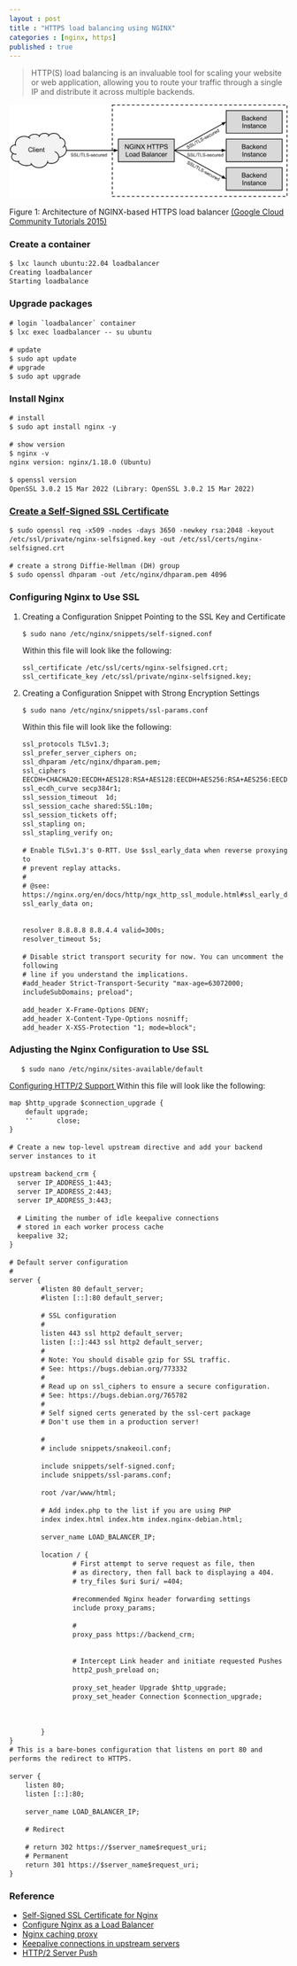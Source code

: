 ```yaml
---
layout : post
title : "HTTPS load balancing using NGINX"
categories : [nginx, https]
published : true
---
```

> HTTP(S) load balancing is an invaluable tool for scaling your website or web application, allowing you to route your traffic through a single IP and distribute it across multiple backends.


![load balancer architecture](/assets/img/blog/nginx-load-balancer-overview.svg)

Figure 1: Architecture of NGINX-based HTTPS load balancer [(Google Cloud Community Tutorials 2015)](https://cloud.google.com/community/tutorials/https-load-balancing-nginx) 

### Create a container

```shell
$ lxc launch ubuntu:22.04 loadbalancer
Creating loadbalancer
Starting loadbalance
```

### Upgrade packages

```shell
# login `loadbalancer` container
$ lxc exec loadbalancer -- su ubuntu

# update
$ sudo apt update 
# upgrade
$ sudo apt upgrade
```
### Install Nginx

```shell
# install
$ sudo apt install nginx -y

# show version
$ nginx -v
nginx version: nginx/1.18.0 (Ubuntu)

$ openssl version
OpenSSL 3.0.2 15 Mar 2022 (Library: OpenSSL 3.0.2 15 Mar 2022)
```

###  [Create a Self-Signed SSL Certificate](https://www.digitalocean.com/community/tutorials/how-to-create-a-self-signed-ssl-certificate-for-nginx-in-ubuntu-22-04)
```shell
$ sudo openssl req -x509 -nodes -days 3650 -newkey rsa:2048 -keyout /etc/ssl/private/nginx-selfsigned.key -out /etc/ssl/certs/nginx-selfsigned.crt

# create a strong Diffie-Hellman (DH) group
$ sudo openssl dhparam -out /etc/nginx/dhparam.pem 4096
```

### Configuring Nginx to Use SSL
1. Creating a Configuration Snippet Pointing to the SSL Key and Certificate
   ```shell
   $ sudo nano /etc/nginx/snippets/self-signed.conf
   ```
   Within this file will look like the following:
   ```
   ssl_certificate /etc/ssl/certs/nginx-selfsigned.crt;
   ssl_certificate_key /etc/ssl/private/nginx-selfsigned.key;
   ```

2. Creating a Configuration Snippet with Strong Encryption Settings

   ```shell
   $ sudo nano /etc/nginx/snippets/ssl-params.conf
   ```
   Within this file will look like the following:

   ```
   ssl_protocols TLSv1.3;
   ssl_prefer_server_ciphers on;
   ssl_dhparam /etc/nginx/dhparam.pem; 
   ssl_ciphers EECDH+CHACHA20:EECDH+AES128:RSA+AES128:EECDH+AES256:RSA+AES256:EECDH+3DES:RSA+3DES:!MD5;
   ssl_ecdh_curve secp384r1;
   ssl_session_timeout  1d;
   ssl_session_cache shared:SSL:10m;
   ssl_session_tickets off;
   ssl_stapling on;
   ssl_stapling_verify on;

   # Enable TLSv1.3's 0-RTT. Use $ssl_early_data when reverse proxying to
   # prevent replay attacks.
   #
   # @see: https://nginx.org/en/docs/http/ngx_http_ssl_module.html#ssl_early_data
   ssl_early_data on;


   resolver 8.8.8.8 8.8.4.4 valid=300s;
   resolver_timeout 5s;

   # Disable strict transport security for now. You can uncomment the following
   # line if you understand the implications.
   #add_header Strict-Transport-Security "max-age=63072000; includeSubDomains; preload";

   add_header X-Frame-Options DENY;
   add_header X-Content-Type-Options nosniff;
   add_header X-XSS-Protection "1; mode=block";
   ```

### Adjusting the Nginx Configuration to Use SSL
```shell
   $ sudo nano /etc/nginx/sites-available/default
```
[Configuring HTTP/2 Support ](https://docs.nginx.com/nginx/deployment-guides/load-balance-third-party/apache-tomcat/)
Within this file will look like the following:

```
map $http_upgrade $connection_upgrade {
    default upgrade;
    ''      close;
}

# Create a new top-level upstream directive and add your backend server instances to it

upstream backend_crm {
  server IP_ADDRESS_1:443;
  server IP_ADDRESS_2:443;
  server IP_ADDRESS_3:443;

  # Limiting the number of idle keepalive connections 
  # stored in each worker process cache
  keepalive 32;
}

# Default server configuration
#
server {
        #listen 80 default_server;
        #listen [::]:80 default_server;

        # SSL configuration
        #
        listen 443 ssl http2 default_server;
        listen [::]:443 ssl http2 default_server;
        #
        # Note: You should disable gzip for SSL traffic.
        # See: https://bugs.debian.org/773332
        #
        # Read up on ssl_ciphers to ensure a secure configuration.
        # See: https://bugs.debian.org/765782
        #
        # Self signed certs generated by the ssl-cert package
        # Don't use them in a production server!

        #
        # include snippets/snakeoil.conf;

        include snippets/self-signed.conf;
        include snippets/ssl-params.conf;

        root /var/www/html;

        # Add index.php to the list if you are using PHP
        index index.html index.htm index.nginx-debian.html;

        server_name LOAD_BALANCER_IP;

        location / {
                # First attempt to serve request as file, then
                # as directory, then fall back to displaying a 404.
                # try_files $uri $uri/ =404;

                #recommended Nginx header forwarding settings
                include proxy_params;

                #
                proxy_pass https://backend_crm;
                
                
                # Intercept Link header and initiate requested Pushes
                http2_push_preload on;

                proxy_set_header Upgrade $http_upgrade;
                proxy_set_header Connection $connection_upgrade;

                

        }
}
# This is a bare-bones configuration that listens on port 80 and performs the redirect to HTTPS.

server {
    listen 80;
    listen [::]:80;

    server_name LOAD_BALANCER_IP;

    # Redirect

    # return 302 https://$server_name$request_uri;
    # Permanent 
    return 301 https://$server_name$request_uri;
}
```


### Reference
* [Self-Signed SSL Certificate for Nginx](https://www.digitalocean.com/community/tutorials/how-to-create-a-self-signed-ssl-certificate-for-nginx-in-ubuntu-22-04)
* [Configure Nginx as a Load Balancer](https://cloud.google.com/community/tutorials/https-load-balancing-nginx)
* [Nginx caching proxy](https://www.sheshbabu.com/posts/nginx-caching-proxy/)
* [Keepalive connections in upstream servers](https://linuxhint.com/what-is-keepalive-in-nginx/)
* [HTTP/2 Server Push](https://www.nginx.com/blog/nginx-1-13-9-http2-server-push/)